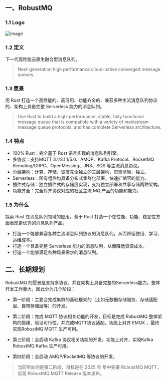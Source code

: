 ## 一、RobustMQ
### 1.1 Logo
![image](../../../docs/images/robustmq-logo.png)

### 1.2 定义
下一代高性能云原生融合型消息队列。
> Next-generation high performance cloud-native converged message queues.

### 1.3 愿景

用 Rust 打造一个高性能的、高可用、功能齐全的、兼容多种主流消息队列协议的、架构上具备完整 Serverless 能力的消息队列。

> Use Rust to build a high-performance, stable, fully functional message queue that is compatible with a variety of mainstream message queue protocols, and has complete Serverless architecture.

### 1.4 特点
- 100% Rust：完全基于 Rust 语言实现的消息队列引擎。
- 多协议：支持MQTT 3.1/3.1.1/5.0、AMQP、Kafka Protocol、RocketMQ Remoting/GRPC、OpenMessing、JNS、SQS 等主流消息协议。
- 分层架构：计算、存储、调度完全独立的三层架构，职责清晰、独立。
- Serverless：所有组件均具备分布式集群化部署，快速扩缩容的能力。
- 插件式存储：独立插件式的存储层实现，支持独立部署和共享存储两种架构。
- 功能齐全：完全对齐协议对应的社区主流 MQ 产品的功能和能力。

### 1.5 为什么
探索 Rust 在消息队列领域的应用，基于 Rust 打造一个在性能、功能、稳定性方面表现更优秀的消息队列产品。
- 打造一个能够兼容各种主流消息队列协议的消息队列，从而降低使用、学习、运维成本。
- 打造一个具备完整 Serverless 能力的消息队列，从而降低资源成本。
- 打造一个能够满足各种场景需求的消息队列。


## 二、长期规划
RobustMQ 的愿景是支持多协议，并在架构上具备完整的Serverless能力。整体开发工作量大，因此分为几个阶段：

- 第一阶段：主要会完成集群的基础框架的（比如元数据存储服务、存储适配层、自带存储层等）的开发。

- 第二阶段：完成 MQTT 协议相关功能的开发，目标是完成 RobustMQ 整体架构的搭建、验证可行性，并完成MQTT协议适配。功能上对齐 EMQX ，最终实现RobustMQ MQTT 生产可用。

- 第三阶段：会启动 Kafka 协议相关功能的开发，功能上对齐，实现Kafka RobustMQ Kafka 生产可用。

- 第四阶段：会启动 AMQP/RocketMQ 等协议的开发。

> 当前所处的是第二阶段，目标是在 2025 年 年中完善 RobustMQ MQTT，实现 RobustMQ MQTT Release 版本发布。
